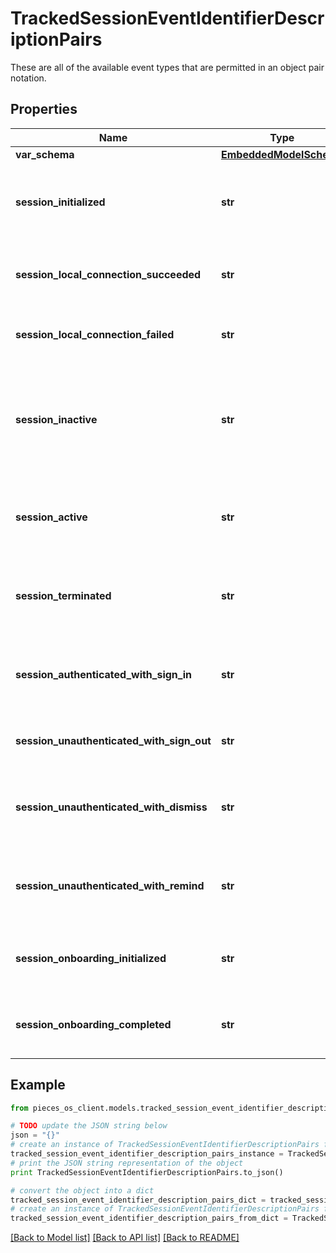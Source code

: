 # TrackedSessionEventIdentifierDescriptionPairs

These are all of the available event types that are permitted in an object pair notation.

## Properties
Name | Type | Description | Notes
------------ | ------------- | ------------- | -------------
**var_schema** | [**EmbeddedModelSchema**](EmbeddedModelSchema.md) |  | [optional] 
**session_initialized** | **str** | The key value pair for an application being opened. | [optional] [default to 'UNKNOWN']
**session_local_connection_succeeded** | **str** | There was a successful connection locally | [optional] [default to 'UNKNOWN']
**session_local_connection_failed** | **str** | There was a failed connection locally | [optional] [default to 'UNKNOWN']
**session_inactive** | **str** | If the current application is in the background or not, could also be minimized. | [optional] [default to 'UNKNOWN']
**session_active** | **str** | If the application has been brought to the forground. | [optional] [default to 'UNKNOWN']
**session_terminated** | **str** | If the user has closed the application, thus ending the session. | [optional] [default to 'UNKNOWN']
**session_authenticated_with_sign_in** | **str** | A user has signed into this session with a an external account | [optional] [default to 'UNKNOWN']
**session_unauthenticated_with_sign_out** | **str** | A user has signed out of this session | [optional] [default to 'UNKNOWN']
**session_unauthenticated_with_dismiss** | **str** | A user did not sign into the session with a dismissal | [optional] [default to 'UNKNOWN']
**session_unauthenticated_with_remind** | **str** | A user did not sign into the session with a reminder | [optional] [default to 'UNKNOWN']
**session_onboarding_initialized** | **str** | Onboarding has been initialized for this session | [optional] [default to 'UNKNOWN']
**session_onboarding_completed** | **str** | Onboarding has been completed for this session | [optional] [default to 'UNKNOWN']

## Example

```python
from pieces_os_client.models.tracked_session_event_identifier_description_pairs import TrackedSessionEventIdentifierDescriptionPairs

# TODO update the JSON string below
json = "{}"
# create an instance of TrackedSessionEventIdentifierDescriptionPairs from a JSON string
tracked_session_event_identifier_description_pairs_instance = TrackedSessionEventIdentifierDescriptionPairs.from_json(json)
# print the JSON string representation of the object
print TrackedSessionEventIdentifierDescriptionPairs.to_json()

# convert the object into a dict
tracked_session_event_identifier_description_pairs_dict = tracked_session_event_identifier_description_pairs_instance.to_dict()
# create an instance of TrackedSessionEventIdentifierDescriptionPairs from a dict
tracked_session_event_identifier_description_pairs_from_dict = TrackedSessionEventIdentifierDescriptionPairs.from_dict(tracked_session_event_identifier_description_pairs_dict)
```
[[Back to Model list]](../README.md#documentation-for-models) [[Back to API list]](../README.md#documentation-for-api-endpoints) [[Back to README]](../README.md)


